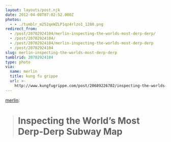 ```yaml
---
layout: layouts/post.njk
date: 2012-04-08T07:02:52.000Z
photos:
  - - ./tumblr_m252qeWZLP1qz4rlzo1_1280.png
redirect_from:
  - /post/20702924104/merlin-inspecting-the-worlds-most-derp-derp/
  - /post/20702924104/
  - /post/20702924104/merlin-inspecting-the-worlds-most-derp-derp
  - /post/20702924104
slug: merlin-inspecting-the-worlds-most-derp-derp
tumblrid: 20702924104
type: photo
via:
  name: merlin
  title: kung fu grippe
  url: >-
    http://www.kungfugrippe.com/post/20689226702/inspecting-the-worlds-most-derp-derp-subway-map
---
```

<p><a href="http://www.kungfugrippe.com/post/20689226702/inspecting-the-worlds-most-derp-derp-subway-map" class="tumblr_blog">merlin</a>:</p>

<blockquote><h1>Inspecting the World’s Most Derp-Derp Subway Map</h1></blockquote>
